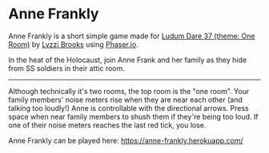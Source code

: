 # Anne Frankly

Anne Frankly is a short simple game made for [Ludum Dare 37 (theme: One Room)](http://ludumdare.com/compo/) by [Lyzzi Brooks](https://twitter.com/Lyzzi_Lightyear) using [Phaser.io](http://phaser.io/).

In the heat of the Holocaust, join Anne Frank and her family as they hide from SS soldiers in their attic room. 

------------- 

Although technically it's two rooms, the top room is the "one room". Your family members' noise meters rise when they are near each other (and talking too loudly!) Anne is controllable with the directional arrows. Press space when near family members to shush them if they're being too loud. If one of their noise meters reaches the last red tick, you lose. 

Anne Frankly can be played here: https://anne-frankly.herokuapp.com/
